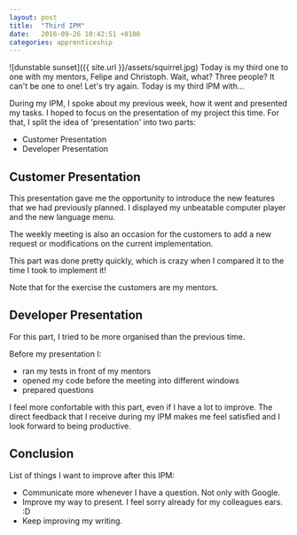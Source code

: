 ```yaml
---
layout: post
title:  "Third IPM"
date:   2016-09-26 10:42:51 +0100
categories: apprenticeship
---
```


![dunstable sunset]({{ site.url }}/assets/squirrel.jpg)
Today is my third one to one with my mentors, Felipe and Christoph. Wait, what?
Three people? It can't be one to one! Let's try again.
Today is my third IPM with...

During my IPM, I spoke about my previous week, how it went
and presented my tasks. I hoped to focus on the presentation of my project
this time. For that, I split the idea of 'presentation' into two parts:

- Customer Presentation
- Developer Presentation

## Customer Presentation
This presentation gave me the opportunity to introduce the new features that we
had previously planned. I displayed my unbeatable computer player and the new
language menu.

The weekly meeting is also an occasion for the customers to add a
new request or modifications on the current implementation.

This part was done pretty quickly, which is crazy when I compared it to the 
time I took to implement it!

Note that for the exercise the customers are my mentors.

## Developer Presentation
For this part, I tried to be more organised than the previous time.

Before my presentation I:

- ran my tests in front of my mentors
- opened my code before the meeting into different windows
- prepared questions

I feel more confortable with this part, even if I have a lot to improve.
The direct feedback that I receive during my IPM  makes me feel
satisfied and I look forward to being productive.

## Conclusion
List of things I want to improve after this IPM:

- Communicate more whenever I have a question. Not only with Google.
- Improve my way to present. I feel sorry already for my colleagues ears. :D
- Keep improving my writing.
